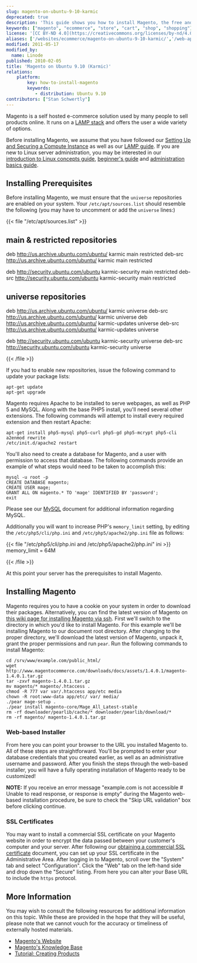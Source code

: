 ```yaml
---
slug: magento-on-ubuntu-9-10-karmic
deprecated: true
description: 'This guide shows you how to install Magento, the free and open source self-hosted e-commerce solution you can use to sell products, on a Ubuntu 9.10 LAMP Stack.'
keywords: ["magento", "ecommerce", "store", "cart", "shop", "shopping"]
license: '[CC BY-ND 4.0](https://creativecommons.org/licenses/by-nd/4.0)'
aliases: ['/websites/ecommerce/magento-on-ubuntu-9-10-karmic/','/web-applications/e-commerce/magento/ubuntu-9-10-karmic/']
modified: 2011-05-17
modified_by:
  name: Linode
published: 2010-02-05
title: 'Magento on Ubuntu 9.10 (Karmic)'
relations:
    platform:
        key: how-to-install-magento
        keywords:
           - distribution: Ubuntu 9.10
contributors: ["Stan Schwertly"]
---
```


Magento is a self hosted e-commerce solution used by many people to sell products online. It runs on a [LAMP stack](/docs/guides/lamp-server-on-ubuntu-9-10-karmic/) and offers the user a wide variety of options.

Before installing Magento, we assume that you have followed our [Setting Up and Securing a Compute Instance](/docs/products/compute/compute-instances/guides/set-up-and-secure/) as well as our [LAMP guide](/docs/guides/lamp-server-on-ubuntu-9-10-karmic/). If you are new to Linux server administration, you may be interested in our [introduction to Linux concepts guide](/docs/guides/introduction-to-linux-concepts/), [beginner's guide](/docs/products/compute/compute-instances/faqs/) and [administration basics guide](/docs/guides/linux-system-administration-basics/).

## Installing Prerequisites

Before installing Magento, we must ensure that the `universe` repositories are enabled on your system. Your `/etc/apt/sources.list` should resemble the following (you may have to uncomment or add the `universe` lines:)

{{< file "/etc/apt/sources.list" >}}
## main & restricted repositories
deb http://us.archive.ubuntu.com/ubuntu/ karmic main restricted
deb-src http://us.archive.ubuntu.com/ubuntu/ karmic main restricted

deb http://security.ubuntu.com/ubuntu karmic-security main restricted
deb-src http://security.ubuntu.com/ubuntu karmic-security main restricted

## universe repositories
deb http://us.archive.ubuntu.com/ubuntu/ karmic universe
deb-src http://us.archive.ubuntu.com/ubuntu/ karmic universe
deb http://us.archive.ubuntu.com/ubuntu/ karmic-updates universe
deb-src http://us.archive.ubuntu.com/ubuntu/ karmic-updates universe

deb http://security.ubuntu.com/ubuntu karmic-security universe
deb-src http://security.ubuntu.com/ubuntu karmic-security universe

{{< /file >}}


If you had to enable new repositories, issue the following command to update your package lists:

    apt-get update
    apt-get upgrade

Magento requires Apache to be installed to serve webpages, as well as PHP 5 and MySQL. Along with the base PHP5 install, you'll need several other extensions. The following commands will attempt to install every required extension and then restart Apache:

    apt-get install php5-mysql php5-curl php5-gd php5-mcrypt php5-cli
    a2enmod rewrite
    /etc/init.d/apache2 restart

You'll also need to create a database for Magento, and a user with permission to access that database. The following commands provide an example of what steps would need to be taken to accomplish this:

    mysql -u root -p
    CREATE DATABASE magento;
    CREATE USER mage;
    GRANT ALL ON magento.* TO 'mage' IDENTIFIED BY 'password';
    exit

Please see our [MySQL](/docs/guides/use-mysql-relational-databases-on-ubuntu-9-10-karmic/) document for additional information regarding MySQL.

Additionally you will want to increase PHP's `memory_limit` setting, by editing the `/etc/php5/cli/php.ini` and `/etc/php5/apache2/php.ini` file as follows:

{{< file "/etc/php5/cli/php.ini and /etc/php5/apache2/php.ini" ini >}}
memory_limit = 64M

{{< /file >}}


At this point your server has the prerequisites to install Magento.

## Installing Magento

Magento requires you to have a cookie on your system in order to download their packages. Alternatively, you can find the latest version of Magento on [this wiki page for installing Magento via ssh](http://www.magentocommerce.com/wiki/1_-_installation_and_configuration/installing_magento_via_shell_ssh). First we'll switch to the directory in which you'd like to install Magento. For this example we'll be installing Magento to our document root directory. After changing to the proper directory, we'll download the latest version of Magento, unpack it, grant the proper permissions and run `pear`. Run the following commands to install Magento:

    cd /srv/www/example.com/public_html/
    wget http://www.magentocommerce.com/downloads/docs/assets/1.4.0.1/magento-1.4.0.1.tar.gz
    tar -zxvf magento-1.4.0.1.tar.gz
    mv magento/* magento/.htaccess .
    chmod -R 777 var var/.htaccess app/etc media
    chown -R root:www-data app/etc/ var/ media/
    ./pear mage-setup .
    ./pear install magento-core/Mage_All_Latest-stable
    rm -rf downloader/pearlib/cache/* downloader/pearlib/download/*
    rm -rf magento/ magento-1.4.0.1.tar.gz

### Web-based Installer

From here you can point your browser to the URL you installed Magento to. All of these steps are straightforward. You'll be prompted to enter your database credentials that you created earlier, as well as an administrative username and password. After you finish the steps through the web-based installer, you will have a fully operating installation of Magento ready to be customized!

**NOTE:** If you receive an error message "example.com is not accessible \# Unable to read response, or response is empty" during the Magento web-based installation procedure, be sure to check the "Skip URL validation" box before clicking continue.

### SSL Certificates

You may want to install a commercial SSL certificate on your Magento website in order to encrypt the data passed between your customer's computer and your server. After following our [obtaining a commercial SSL certificate](/docs/guides/obtain-a-commercially-signed-tls-certificate/) document, you can set up your SSL certificate in the Administrative Area. After logging in to Magento, scroll over the "System" tab and select "Configuration". Click the "Web" tab on the left-hand side and drop down the "Secure" listing. From here you can alter your Base URL to include the `https` protocol.

## More Information

You may wish to consult the following resources for additional information on this topic. While these are provided in the hope that they will be useful, please note that we cannot vouch for the accuracy or timeliness of externally hosted materials.

- [Magento's Website](http://www.magentocommerce.com/)
- [Magento's Knowledge Base](http://www.magentocommerce.com/knowledge-base)
- [Tutorial: Creating Products](http://www.magentocommerce.com/knowledge-base/entry/knowledge-base/entry/tutorial-creating-products)



